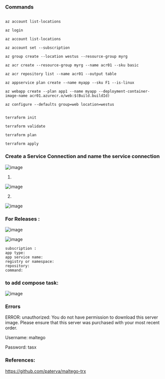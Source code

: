 


### Commands

~~~

az account list-locations

az login

az account list-locations

az account set --subscription

az group create --location westus --resource-group myrg

az acr create --resource-group myrg --name acr01 --sku basic

az acr repository list --name acr01 --output table

az appservice plan create --name myapp --sku F1 --is-linux

az webapp create --plan app1 --name myapp --deployment-container-image-name acr01.azurecr.o/web:$(Build.buildId)

az configure --defaults group=web location=westus

~~~


~~~

terraform init

terraform validate

terraform plan

terraform apply

~~~




### Create a Service Connection  and name the service connection


![image](https://user-images.githubusercontent.com/33985509/130935456-495e88e9-dbdf-47dd-b45c-8193b45085f8.png)

1.

![image](https://user-images.githubusercontent.com/33985509/130935834-b99ec4c5-b1fb-41b3-bb78-446702e35290.png)

2.

![image](https://user-images.githubusercontent.com/33985509/130936093-76a095ee-dacd-4d0b-b028-702c2b18c36c.png)




### For Releases :

![image](https://user-images.githubusercontent.com/33985509/130936856-b179db4c-859c-4bd5-b621-cc78d7695e1a.png)


![image](https://user-images.githubusercontent.com/33985509/130936650-75965437-425e-42be-9f10-d4f18b8f371a.png)

~~~
subscription :
app type:
app service name:
registry or namespace:
repository:
command:
~~~




### to add compose task:

![image](https://user-images.githubusercontent.com/33985509/130940979-e303295c-d0b2-44be-a1a0-f02b11c6f4bb.png)


### Errors

ERROR: unauthorized: You do not have permission to download this server image. Please ensure that this server was purchased with your most recent order.

Username: maltego

Password: tasx



### References:

https://github.com/paterva/maltego-trx
